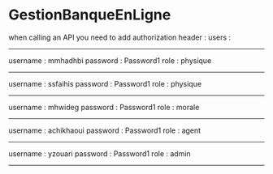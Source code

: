 # GestionBanqueEnLigne
when calling an API you need to add authorization header : 
users :

------------------------------

username : mmhadhbi
password : Password1
role : physique

------------------------------

username : ssfaihis
password : Password1
role : physique

------------------------------

username : mhwideg
password : Password1
role : morale

------------------------------

username : achikhaoui
password : Password1
role : agent

------------------------------

username : yzouari
password : Password1
role : admin

------------------------------
